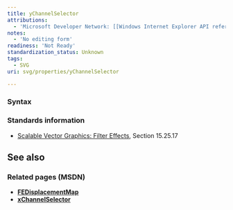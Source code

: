 ```yaml
---
title: yChannelSelector
attributions:
  - 'Microsoft Developer Network: [[Windows Internet Explorer API reference](http://msdn.microsoft.com/en-us/library/ie/hh828809%28v=vs.85%29.aspx) Article]'
notes:
  - 'No editing form'
readiness: 'Not Ready'
standardization_status: Unknown
tags:
  - SVG
uri: svg/properties/yChannelSelector

---
```

### <span>Syntax</span>

### <span>Standards information</span>

-   [Scalable Vector Graphics: Filter Effects](http://go.microsoft.com/fwlink/p/?linkid=226062), Section 15.25.17

## <span>See also</span>

### <span>Related pages (MSDN)</span>

-   [**FEDisplacementMap**](/svg/elements/feDisplacementMap)
-   [**xChannelSelector**](/svg/properties/xChannelSelector)

